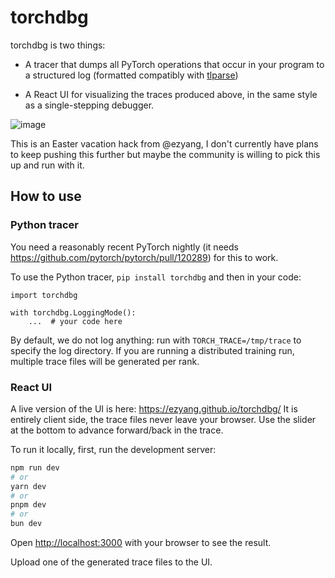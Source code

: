 # torchdbg

torchdbg is two things:

* A tracer that dumps all PyTorch operations that occur in your program to a
  structured log (formatted compatibly with
  [tlparse](https://github.com/ezyang/tlparse))

* A React UI for visualizing the traces produced above, in the same style
  as a single-stepping debugger.

![image](https://github.com/ezyang/torchdbg/assets/13564/912dff04-fb5d-4ea8-a99c-42e73bb4222f)

This is an Easter vacation hack from @ezyang, I don't currently have plans to
keep pushing this further but maybe the community is willing to pick this up
and run with it.

## How to use

### Python tracer

You need a reasonably recent PyTorch nightly (it needs
https://github.com/pytorch/pytorch/pull/120289) for this to work.

To use the Python tracer, `pip install torchdbg` and then in your
code:

```
import torchdbg

with torchdbg.LoggingMode():
    ...  # your code here
```

By default, we do not log anything: run with `TORCH_TRACE=/tmp/trace`
to specify the log directory.  If you are running a distributed training run,
multiple trace files will be generated per rank.

### React UI

A live version of the UI is here: https://ezyang.github.io/torchdbg/
It is entirely client side, the trace files never leave your browser.
Use the slider at the bottom to advance forward/back in the trace.

To run it locally, first, run the development server:

```bash
npm run dev
# or
yarn dev
# or
pnpm dev
# or
bun dev
```

Open [http://localhost:3000](http://localhost:3000) with your browser to see the result.

Upload one of the generated trace files to the UI.
